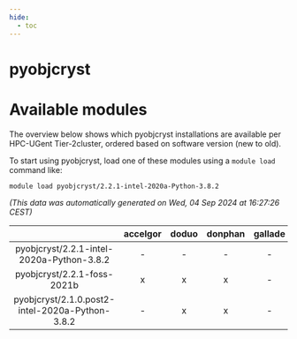 ```yaml
---
hide:
  - toc
---
```


pyobjcryst
==========

# Available modules


The overview below shows which pyobjcryst installations are available per HPC-UGent Tier-2cluster, ordered based on software version (new to old).

To start using pyobjcryst, load one of these modules using a `module load` command like:

```shell
module load pyobjcryst/2.2.1-intel-2020a-Python-3.8.2
```

*(This data was automatically generated on Wed, 04 Sep 2024 at 16:27:26 CEST)*  

| |accelgor|doduo|donphan|gallade|joltik|shinx|skitty|
| :---: | :---: | :---: | :---: | :---: | :---: | :---: | :---: |
|pyobjcryst/2.2.1-intel-2020a-Python-3.8.2|-|-|-|-|-|-|x|
|pyobjcryst/2.2.1-foss-2021b|x|x|x|-|x|-|x|
|pyobjcryst/2.1.0.post2-intel-2020a-Python-3.8.2|-|x|x|-|x|-|x|
